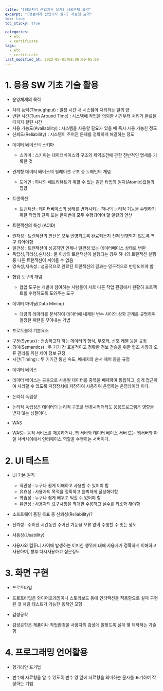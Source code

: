 ```yaml
---
title: "[정보처리 산업기사 실기] 서술문제 요약"
excerpt: "[정보처리 산업기사 실기] 서술형 요약"
toc: true
toc_sticky: true

categories:
  - etc
  - certificate
tags:
  - etc
  - certificate
last_modified_at: 2022-05-01T08:06:00-05:00
--- 
```



# 1. 응용 SW 기초 기술 활용

+ 운영체제의 목적
- 처리 능력(Throughput) : 일정 시간 내 시스템이 처리하는 일의 양
- 반환 시간(Turn Around Time) : 시스템에 작업을 의뢰한 시간부터 처리가 완료될 때까지 걸린 시간
- 사용 가능도(Availability) : 시스템을 사용할 필요가 있을 때 즉시 사용 가능한 정도
- 신뢰도(Reliability) : 시스템이 주어진 문제를 정확하게 해결하는 정도


+ 데이터 베이스의 스키마
  - 스키마 : 스키마는 데이터베이스의 구조와 제약조건에 관한 전반적인 명세를 기록한 것

+ 관계형 데이터 베이스의 릴레이션 구조 중 도메인의 개념
  - 도메인 : 하나의 애트리뷰트가 취할 수 있는 같은 타입의 원자(Atomic)값들의 집합

+ 트랜잭션
  - 트랜잭션 : 데이터베이스의 상태를 변화시키는 하나의 논리적 기능을 수행하기위한 작업의 단위 또는 한꺼번에 모두 수행되어야 할 일련의 연산

+ 트랜잭션의 특성 (ACID)
- 원자성 : 트랜잭션의 연산은 모두 반영되도록 완료되든지 전혀 반영되지 않도록 복구 되어야함
- 일관성 : 트랜잭션이 성공하면 언제나 일관성 있는 데이터베이스 상태로 변환
- 독립성,격리성,순차성 : 둘 이상의 트랜잭션이 실행되는 경우 하나의 트랜잭션 실행중 다른 트랜잭션이 끼어들 수 없음
- 영속성,지속성 : 성공적으로 완료된 트랜잭션의 결과는 영구적으로 반영되어야 함

+ 협업 도구의 개념
  - 협업 도구는 개발에 참여하는 사람들이 서로 다른 작업 환경에서 원활히 프로젝트를 수행하도록 도와주는 도구

+ 데이터 마이닝(Data Mining)
  - 대량의 데이터를 분석하여 데이터에 내제된 변수 사이의 상화 관계를 규명하여 일정한 패턴을 찾아내는 기법

+ 프로토콜의 기본요소
 - 구문(Syntax) : 전송하고자 하는 데이터의 형식, 부호화, 신호 레벨 등을 규정
 - 의미(Semantics) : 두 기기 간 효율적이고 정확한 정보 전송을 위한 협조 사항과 오류 관리를 위한 제어 정보 규정
 - 시간(Timing) : 두 기기간 통신 속도, 메세지의 순서 제어 등을 규정

+ 데이터 베이스
 - 데이터 베이스는 공동으로 사용될 데이터를 중복을 배제하여 통합하고, 쉽게 접근하여 처리할 수 있도록 저장장치에 저장하여 사용하여 운영하는 운영데이터 이다.

+ 논리적 독립성
 - 논리적 독립성은 데이터의 논리적 구조를 변경시키더라도 응용프로그램은 영향을 받지 않는 성질이다.

+ WAS
- WAS는 동적 서비스를 제공하거나, 웹 서바와 데이터 베이스 서버 또는 웹서버와 파일 서버사이에서 인터페이스 역할을 수행하는 서버이다.

# 2. UI 테스트

+ UI 기본 원칙
  - 직관성 :  누구나 쉽게 이해하고 사용할 수 있어야 함
  - 유효성 : 사용자의 목적을 정확하고 완벽하게 달성해야함
  - 학습성 : 누구나 쉽게 배우고 익힐 수 있어야 함
  - 유연성 : 사용자의 요구사항을 최대한 수용하고 실수를 최소화 해야함

+ 소프트웨어 품질 목표 중 신뢰성(Reliability)?
- 신뢰성 : 주어진 시간동안 주어진 기능을 오류 없이 수행할 수 잇는 정도

+ 사용성(Usability)
 - 사용자와 컴퓨터 사이에 발생하는 어떠한 행위에 대해 사용자가 정확하게 이해하고 사용하며, 향후 다시사용하고 싶은정도

 # 3. 화면 구현

 + 프로토타입  
 - 프로토타입은 와이어프레임이나 스토리보드 등에 인터랙션을 적용함으로 실제 구현된 것 처럼 테스트가 가능한 동적인 모형

 + 감성공학
 - 감성공학은 제품이나 작업환경을 사용자의 감성에 알맞도록 설계 및 제작하는 기술함

 # 4. 프로그래밍 언어활용

 + 헝가리안 표기법
 - 변수에 자료형을 알 수 있도록 변수 명 앞에 자료형을 의미하는 문자를 표기하여 작성하는 기법